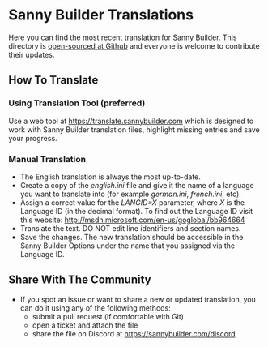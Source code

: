 # Sanny Builder Translations

Here you can find the most recent translation for Sanny Builder. This directory is [open-sourced at Github](https://github.com/sannybuilder/translations) and everyone is welcome to contribute their updates.


## How To Translate

### Using Translation Tool (preferred)
Use a web tool at https://translate.sannybuilder.com which is designed to work with Sanny Builder translation files, highlight missing entries and save your progress.

### Manual Translation
* The English translation is always the most up-to-date.
* Create a copy of the _english.ini_ file and give it the name of a language you want to translate into (for example _german.ini_, _french.ini_, etc).
* Assign a correct value for the _LANGID=X_ parameter, where _X_ is the Language ID (in the decimal format). To find out the Language ID visit this website: http://msdn.microsoft.com/en-us/goglobal/bb964664
* Translate the text. DO NOT edit line identifiers and section names.
* Save the changes. The new translation should be accessible in the Sanny Builder Options under the name that you assigned via the Language ID.


## Share With The Community

* If you spot an issue or want to share a new or updated translation, you can do it using any of the following methods:
  * submit a pull request (if comfortable with Git)
  * open a ticket and attach the file
  * share the file on Discord at https://sannybuilder.com/discord

